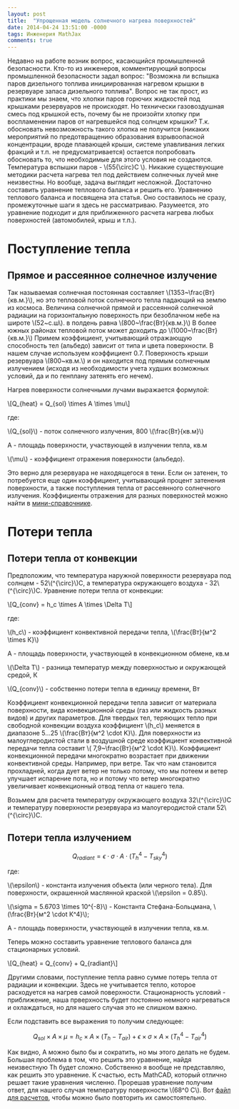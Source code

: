 ```yaml
---
layout: post
title:  "Упрощенная модель солнечного нагрева поверхностей"
date: 2014-04-24 13:51:00 -0000
tags: Инженерия MathJax
comments: true
---
```


Недавно на работе возник вопрос, касающийся промышленной безопасности. Кто-то из инженеров, комментирующий вопросы промышленной безопасности задал вопрос: "Возможна ли вспышка паров дизельного топлива инициированная нагревом крышки в резервуаре запаса дизельного топлива". Вопрос не так прост, из практики мы знаем, что хлопки паров горючих жидкостей под крышками резервуаров не происходят. Но технически газовоздушная смесь под крышкой есть, почему бы не произойти хлопку при воспламенении паров от нагревшейся под солнцем крышки? Т.к. обосновать невозможность такого хлопка не получится (никаких мероприятий по предотвращению образования взрывоопасной концентрации, вроде плавающей крыши, системе улавливания легких фракций и т.п. не предусматривается) остается попробовать обосновать то, что необходимые для этого условия не создаются. Температура вспышки паров - \\(55{\circ}С \\). Никакие существующие методики расчета нагрева тел под действием солнечных лучей мне неизвестны. Но вообще, задача выглядит несложной. Достаточно составить уравнение теплового баланса и решить его. Уравнению теплового баланса и посвящена эта статья. Оно составилось не сразу, промежуточные шаги я здесь не рассматриваю. Разумеется, это уравнение подходит и для приближенного расчета нагрева любых поверхностей (автомобилей, крыш и т.п.).    

# Поступление тепла

## Прямое и рассеянное солнечное излучение

Так называемая солнечная постоянная составляет \\(1353~\frac{Вт}{кв.м.}\\), но это тепловой поток солнечного тепла падающий на землю из космоса. Величина солнечной прямой и рассеянной солнечной радиации на горизонтальную поверхность при безоблачном небе на широте \\(52~с.ш\\). в полдень равна \\(800~\frac{Вт}{кв.м.}\\) В более южных районах тепловой поток может доходить до \\(1000~\frac{Вт}{кв.м.}\\) Примем коэффициент, учитывающий отражающую способность тел (альбедо) зависит от типа и цвета поверхности. В нашем случае используем коэффициент 0.7. Поверхность крыши резервуара \\(800~кв.м.\\) и он находится под прямым солнечным излучением (исходя из необходимости учета худших возможных условий, да и по генплану затенять его нечем).

Нагрев поверхности солнечными лучами выражается формулой:

\\[Q_{heat} = Q_{sol} \times A \times \mu\\]

где:

\\(Q_{sol}\\) - поток солнечного излучения, 800&nbsp;\\(\frac{Вт}{кв.м}\\)

A - площадь поверхности, участвующей в излучении тепла, кв.м

\\(\mu\\) - коэффициент отражения поверхности (альбедо).

Это верно для резервуара не находящегося в тени. Если он затенен, то потребуется еще один коэффициент, учитывающий процент затенения поверхности, а также поступления тепла от рассеянного солнечного излучения. Коэффициенты отражения для разных поверхностей можно найти в [мини-справочнике](http://remartspb.ru/infopages/kojefficient_otrazhenija.php). 

# Потери тепла

## Потери тепла от конвекции

Предположим, что температура наружной поверхности резервуара под солнцем - 52\\(^{\circ}\\)С, а температура окружающего воздуха - 32\\(^{\circ}\\)С. Уравнение потери тепла от конвекции:

\\[Q_{conv} = h_c \times A \times \Delta T\\]

где:

\\(h_c\\) - коэффициент конвективной передачи тепла, \\(\frac{Вт}{м^2 \times К}\\)

A - площадь поверхности, участвующей в конвекционном обмене, кв.м

\\(\Delta T\\) - разница температур между поверхностью и окружающей средой, К

\\(Q_{conv}\\) - собственно потери тепла в единицу времени, Вт

Коэффициент конвекционной передачи тепла зависит от материала поверхности, вида конвекционной среды (газ или жидкость разных видов) и других параметров. Для твердых тел, теряющих тепло при свободной конвекции воздуха коэффициент \\(h_c\\) меняется в диапазоне 5...25 \\(\frac{Вт}{м^2 \cdot K}\\). Для поверхности из малоуглеродистой стали в воздушной среде коэффициент конвективной передачи тепла составит \\( 7,9~\frac{Вт}{м^2 \cdot K}\\). Коэффициент конвекционной передачи многократно возрастает при движении конвективной среды. Например, при ветре. Так что нам становится прохладней, когда дует ветер не только потому, что мы потеем и ветер улучшает испарение пота, но и потому что ветер многократно увеличивает конвекционный отвод тепла от нашего тела.

Возьмем для расчета температуру окружающего воздуха 32\\(^{\circ}\\)С и температуру поверхности резервуара из малоугеродистой стали 52\\(^{\circ}\\)С.

## Потери тепла излучением

$$Q_{radiant} = \epsilon \cdot \sigma \cdot A \cdot \left( T^4_h - T^4_{sky} \right) $$

где:

\\(\epsilon\\) - константа излучения объекта (или черного тела). Для поверхности, окрашенной маслянной краской \\(\epsilon = 0.85\\).

\\(\sigma = 5.6703 \times 10^{-8}\\) - Константа Стефана-Больцмана, \\(\frac{Вт}{м^2 \cdot К^4}\\);

A - площадь поверхности, участвующей в излучении тепла, кв.м.

Теперь можно составить уравнение теплового баланса для стационарных условий.

\\[Q_{heat} = Q_{conv} + Q_{radiant}\\]

Другими словами, поступление тепла равно сумме потерь тепла от радиации и конвекции. Здесь не учитывается тепло, которое расходуется на нагрев самой поверхности. Стационарность условий - приближение, наша прверхность будет постоянно немного нагреваться и охлаждаться, но для нашего случая это не слишком важно.

Если подставить все выражения то получим следующее:

$$ Q_{sol} \times A \times \mu = h_c \times A \times (T_h - T_{air}) + \epsilon \times \sigma \times A \times (T^4_h - T^4_{air}) $$

Как видно, A можно было бы и сократить, но мы этого делать не будем. Большая проблема в том, что решить это уравнение, найдя неизвестную Th будет сложно. Собственно я вообще не представляю, как решить это уравнение. К счастью, есть MathCAD, который отлично решает такие уравнения численно. Прорешав уравнение получим ответ, для нашего случая температуру поверхности \\(68^0 С\\). Вот <a href="https://drive.google.com/file/d/0B3no8MBINelsenltc3p4S0V0R1U/view?usp=sharing">файл для расчетов</a>, чтобы можно было повторить их самостоятельно.